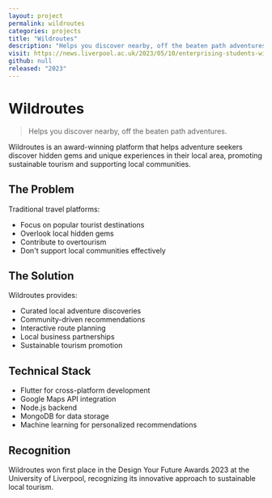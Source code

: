 ```yaml
---
layout: project
permalink: wildroutes
categories: projects
title: "Wildroutes"
description: "Helps you discover nearby, off the beaten path adventures."
visit: https://news.liverpool.ac.uk/2023/05/10/enterprising-students-win-design-your-future-awards/
github: null
released: "2023"
---
```


# Wildroutes

> Helps you discover nearby, off the beaten path adventures.

Wildroutes is an award-winning platform that helps adventure seekers discover hidden gems and unique experiences in their local area, promoting sustainable tourism and supporting local communities.

## The Problem

Traditional travel platforms:
- Focus on popular tourist destinations
- Overlook local hidden gems
- Contribute to overtourism
- Don't support local communities effectively

## The Solution

Wildroutes provides:
- Curated local adventure discoveries
- Community-driven recommendations
- Interactive route planning
- Local business partnerships
- Sustainable tourism promotion

## Technical Stack

- Flutter for cross-platform development
- Google Maps API integration
- Node.js backend
- MongoDB for data storage
- Machine learning for personalized recommendations

## Recognition

Wildroutes won first place in the Design Your Future Awards 2023 at the University of Liverpool, recognizing its innovative approach to sustainable local tourism. 